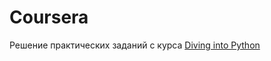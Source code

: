 # Coursera
Решение практических заданий с курса <a href = 'https://www.coursera.org/learn/diving-in-python'>Diving into Python </a>
